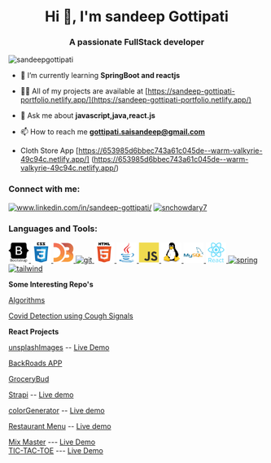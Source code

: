 <h1 align="center">Hi 👋, I'm sandeep Gottipati</h1>
<h3 align="center">A passionate FullStack developer</h3>

<p align="left"> <img src="https://komarev.com/ghpvc/?username=sandeepgottipati&label=Profile%20views&color=0e75b6&style=flat" alt="sandeepgottipati" /> </p>

- 🌱 I’m currently learning **SpringBoot and reactjs**

- 👨‍💻 All of my projects are available at [https://sandeep-gottipati-portfolio.netlify.app/](https://sandeep-gottipati-portfolio.netlify.app/)

- 💬 Ask me about **javascript,java,react.js**

- 📫 How to reach me **gottipati.saisandeep@gmail.com**
-  Cloth Store App [https://653985d6bbec743a61c045de--warm-valkyrie-49c94c.netlify.app/] (https://653985d6bbec743a61c045de--warm-valkyrie-49c94c.netlify.app/)
<h3 align="left">Connect with me:</h3>
<p align="left">
<a href="https://linkedin.com/in/www.linkedin.com/in/sandeep-gottipati/" target="blank"><img align="center" src="https://raw.githubusercontent.com/rahuldkjain/github-profile-readme-generator/master/src/images/icons/Social/linked-in-alt.svg" alt="www.linkedin.com/in/sandeep-gottipati/" height="30" width="40" /></a>
<a href="https://www.leetcode.com/snchowdary7" target="blank"><img align="center" src="https://raw.githubusercontent.com/rahuldkjain/github-profile-readme-generator/master/src/images/icons/Social/leet-code.svg" alt="snchowdary7" height="30" width="40" /></a>
</p>

<h3 align="left">Languages and Tools:</h3>
<p align="left"> <a href="https://getbootstrap.com" target="_blank" rel="noreferrer"> <img src="https://raw.githubusercontent.com/devicons/devicon/master/icons/bootstrap/bootstrap-plain-wordmark.svg" alt="bootstrap" width="40" height="40"/> </a> <a href="https://www.w3schools.com/css/" target="_blank" rel="noreferrer"> <img src="https://raw.githubusercontent.com/devicons/devicon/master/icons/css3/css3-original-wordmark.svg" alt="css3" width="40" height="40"/> </a> <a href="https://d3js.org/" target="_blank" rel="noreferrer"> <img src="https://raw.githubusercontent.com/devicons/devicon/master/icons/d3js/d3js-original.svg" alt="d3js" width="40" height="40"/> </a> <a href="https://git-scm.com/" target="_blank" rel="noreferrer"> <img src="https://www.vectorlogo.zone/logos/git-scm/git-scm-icon.svg" alt="git" width="40" height="40"/> </a> <a href="https://www.w3.org/html/" target="_blank" rel="noreferrer"> <img src="https://raw.githubusercontent.com/devicons/devicon/master/icons/html5/html5-original-wordmark.svg" alt="html5" width="40" height="40"/> </a> <a href="https://www.java.com" target="_blank" rel="noreferrer"> <img src="https://raw.githubusercontent.com/devicons/devicon/master/icons/java/java-original.svg" alt="java" width="40" height="40"/> </a> <a href="https://developer.mozilla.org/en-US/docs/Web/JavaScript" target="_blank" rel="noreferrer"> <img src="https://raw.githubusercontent.com/devicons/devicon/master/icons/javascript/javascript-original.svg" alt="javascript" width="40" height="40"/> </a> <a href="https://www.linux.org/" target="_blank" rel="noreferrer"> <img src="https://raw.githubusercontent.com/devicons/devicon/master/icons/linux/linux-original.svg" alt="linux" width="40" height="40"/> </a> <a href="https://www.mysql.com/" target="_blank" rel="noreferrer"> <img src="https://raw.githubusercontent.com/devicons/devicon/master/icons/mysql/mysql-original-wordmark.svg" alt="mysql" width="40" height="40"/> </a> <a href="https://reactjs.org/" target="_blank" rel="noreferrer"> <img src="https://raw.githubusercontent.com/devicons/devicon/master/icons/react/react-original-wordmark.svg" alt="react" width="40" height="40"/> </a> <a href="https://spring.io/" target="_blank" rel="noreferrer"> <img src="https://www.vectorlogo.zone/logos/springio/springio-icon.svg" alt="spring" width="40" height="40"/> </a> <a href="https://tailwindcss.com/" target="_blank" rel="noreferrer"> <img src="https://www.vectorlogo.zone/logos/tailwindcss/tailwindcss-icon.svg" alt="tailwind" width="40" height="40"/> </a> </p>


**Some Interesting Repo's**

[Algorithms](https://github.com/sandeepgottipati/AlgorithmsPrep)



[Covid Detection using Cough Signals](https://github.com/sandeepgottipati/COVID-19-detection-using-Cough-recorded-through-smartphone-using-machine-learning-algorithms)

**React Projects**

[unsplashImages](https://github.com/sandeepgottipati/unspalashImages) -- [Live Demo](https://flourishing-moonbeam-548092.netlify.app/)

[BackRoads APP](https://github.com/sandeepgottipati/backroads-app) 

[GroceryBud](https://chic-beignet-29a9f4.netlify.app/)

[Strapi](https://github.com/sandeepgottipati/Strapi) --  [Live demo](https://mellifluous-profiterole-95c121.netlify.app/)

[colorGenerator](https://github.com/sandeepgottipati/ColorGenerator) -- [Live demo](https://wonderful-dasik-a0d30b.netlify.app/)

[Restaurant Menu](https://github.com/sandeepgottipati/RestaurantMenu) -- [Live demo](https://snazzy-sfogliatella-9666cc.netlify.app/)

[Mix Master](https://github.com/sandeepgottipati/MixMaster)  --- [Live Demo](https://gleeful-pithivier-dcb880.netlify.app/) 
<br/>
[TIC-TAC-TOE](https://github.com/sandeepgottipati/tic-tac-toe-react) --- [Live Demo](https://aesthetic-cuchufli-195da2.netlify.app/)
